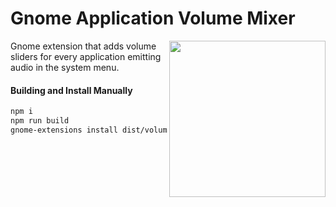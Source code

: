 # Gnome Application Volume Mixer

<img src="https://extensions.gnome.org/extension-data/screenshots/screenshot_3499.png" height=250 align=right />

Gnome extension that adds volume sliders for every application emitting audio in the system menu.

#### Building and Install Manually

```bash
npm i
npm run build
gnome-extensions install dist/volume-mixer.zip
```
